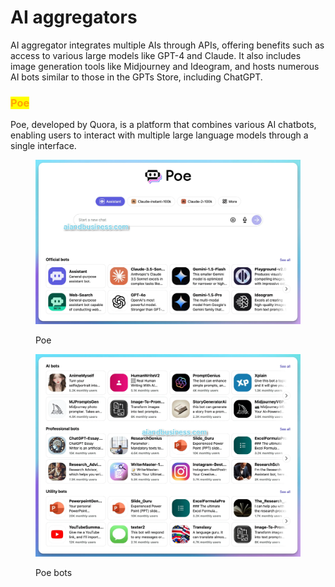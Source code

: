 # AI aggregators

AI aggregator integrates multiple AIs through APIs, offering benefits such as access to various large models like GPT-4 and Claude. It also includes image generation tools like Midjourney and Ideogram, and hosts numerous AI bots similar to those in the GPTs Store, including ChatGPT.&#x20;

### <mark style="color:orange;">Poe</mark>

Poe, developed by Quora, is a platform that combines various AI chatbots, enabling users to interact with multiple large language models through a single interface.

<figure><img src="../.gitbook/assets/poe.webp" alt=""><figcaption><p>Poe</p></figcaption></figure>



<figure><img src="../.gitbook/assets/poe1.webp" alt=""><figcaption><p>Poe bots</p></figcaption></figure>



